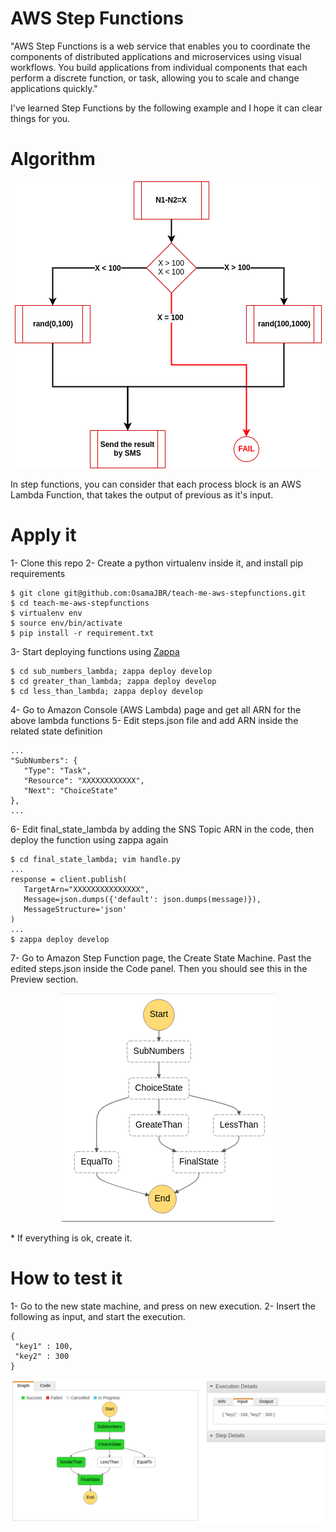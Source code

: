 # AWS Step Functions
"AWS Step Functions is a web service that enables you to coordinate the components of distributed applications and microservices using visual workflows. You build applications from individual components that each perform a discrete function, or task, allowing you to scale and change applications quickly."
 
I've learned Step Functions by the following example and I hope it can clear things for you.
 
# Algorithm
<p align="center">
 <img src="images/algorithm.png"/>
</p>
 
In step functions, you can consider that each process block is an AWS Lambda Function, that takes the output of previous as it's input.
 
# Apply it
1- Clone this repo
2- Create a python virtualenv inside it, and install pip requirements
```
$ git clone git@github.com:OsamaJBR/teach-me-aws-stepfunctions.git
$ cd teach-me-aws-stepfunctions
$ virtualenv env
$ source env/bin/activate
$ pip install -r requirement.txt
```
3- Start deploying functions using [Zappa](https://github.com/Miserlou/Zappa)
```
$ cd sub_numbers_lambda; zappa deploy develop
$ cd greater_than_lambda; zappa deploy develop
$ cd less_than_lambda; zappa deploy develop
```
4- Go to Amazon Console (AWS Lambda) page and get all ARN for the above lambda functions
5- Edit steps.json file and add ARN inside the related state definition
```
...
"SubNumbers": {
   "Type": "Task",
   "Resource": "XXXXXXXXXXXX",
   "Next": "ChoiceState"
},
...
```
6- Edit final_state_lambda by adding the SNS Topic ARN in the code, then deploy the function using zappa again
```
$ cd final_state_lambda; vim handle.py
...
response = client.publish(
   TargetArn="XXXXXXXXXXXXXXX",
   Message=json.dumps({'default': json.dumps(message)}),
   MessageStructure='json'
)
...
$ zappa deploy develop
```
7- Go to Amazon Step Function page, the Create State Machine. Past the edited steps.json inside the Code panel. Then you should see this in the Preview section.
<p align="center">
 <img src="images/statemachine.png"/>
</p>
* If everything is ok, create it.
 
# How to test it
1- Go to the new state machine, and press on new execution.
2- Insert the following as input, and start the execution.
```
{
 "key1" : 100,
 "key2" : 300
}
```
<p align="center">
 <img src="images/example.png"/>
</p>
